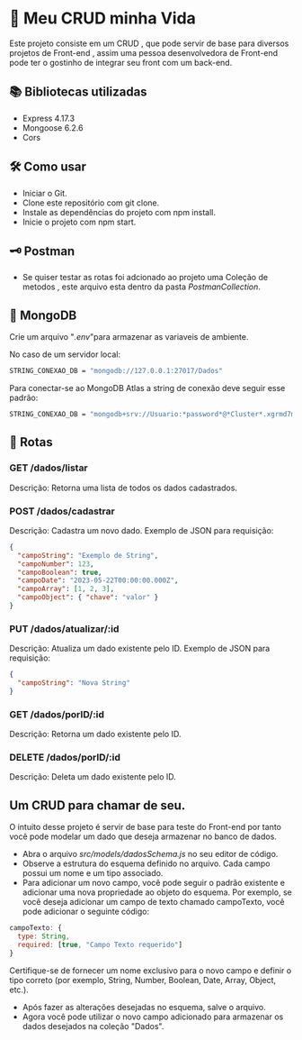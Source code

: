 # 🏡 Meu CRUD minha Vida
Este projeto consiste em um CRUD , que pode servir de base para diversos projetos de Front-end , assim uma pessoa desenvolvedora de Front-end pode ter o gostinho de integrar seu front com um back-end. 

## 📚 Bibliotecas utilizadas
- Express 4.17.3
- Mongoose 6.2.6
- Cors

## 🛠 Como usar
- Iniciar o Git.
- Clone este repositório com git clone.
- Instale as dependências do projeto com npm install.
- Inicie o projeto com npm start.

## 🗝 Postman
- Se quiser testar as rotas foi adcionado ao projeto uma Coleção de metodos , este arquivo esta dentro da pasta *PostmanCollection*. 

## 📗 MongoDB

Crie um arquivo "*.env*"para armazenar as variaveis de ambiente. 

No caso de um servidor local: 

```bash
STRING_CONEXAO_DB = "mongodb://127.0.0.1:27017/Dados"
```
Para conectar-se ao MongoDB Atlas a string de conexão deve seguir esse padrão:

```bash
STRING_CONEXAO_DB = "mongodb+srv://Usuario:*password*@*Cluster*.xgrmd7m.mongodb.net/*Base-de-Dados*"
```
 
## 🔀 Rotas

### GET /dados/listar

Descrição: Retorna uma lista de todos os dados cadastrados.

### POST /dados/cadastrar

Descrição: Cadastra um novo dado.
Exemplo de JSON para requisição:

```JSON
{
  "campoString": "Exemplo de String",
  "campoNumber": 123,
  "campoBoolean": true,
  "campoDate": "2023-05-22T00:00:00.000Z",
  "campoArray": [1, 2, 3],
  "campoObject": { "chave": "valor" }
}
```

### PUT /dados/atualizar/:id

Descrição: Atualiza um dado existente pelo ID.
Exemplo de JSON para requisição:

```JSON 
{
  "campoString": "Nova String"
}
```

### GET /dados/porID/:id

Descrição: Retorna um dado existente pelo ID.

### DELETE /dados/porID/:id

Descrição: Deleta um dado existente pelo ID.

## Um CRUD para chamar de seu.

O intuito desse projeto é servir de base para teste do Front-end por tanto você pode modelar um dado que deseja armazenar no banco de dados.

- Abra o arquivo *src/models/dadosSchema.js* no seu editor de código.
- Observe a estrutura do esquema definido no arquivo. Cada campo possui um nome e um tipo associado.
- Para adicionar um novo campo, você pode seguir o padrão existente e adicionar uma nova propriedade ao objeto do esquema. Por exemplo, se você deseja adicionar um campo de texto chamado campoTexto, você pode adicionar o seguinte código:

```Javascript 
campoTexto: {
  type: String,
  required: [true, "Campo Texto requerido"]
}
```
Certifique-se de fornecer um nome exclusivo para o novo campo e definir o tipo correto (por exemplo, String, Number, Boolean, Date, Array, Object, etc.).
- Após fazer as alterações desejadas no esquema, salve o arquivo.
- Agora você pode utilizar o novo campo adicionado para armazenar os dados desejados na coleção "Dados".